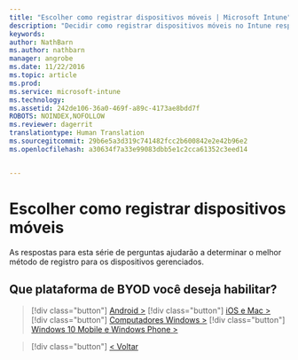 ```yaml
---
title: "Escolher como registrar dispositivos móveis | Microsoft Intune"
description: "Decidir como registrar dispositivos móveis no Intune respondendo algumas perguntas simples"
keywords: 
author: NathBarn
ms.author: nathbarn
manager: angrobe
ms.date: 11/22/2016
ms.topic: article
ms.prod: 
ms.service: microsoft-intune
ms.technology: 
ms.assetid: 242de106-36a0-469f-a89c-4173ae8bdd7f
ROBOTS: NOINDEX,NOFOLLOW
ms.reviewer: dagerrit
translationtype: Human Translation
ms.sourcegitcommit: 29b6e5a3d319c741482fcc2b600842e2e42b96e2
ms.openlocfilehash: a30634f7a33e99083dbb5e1c2cca61352c3eed14


---
```

# <a name="choose-how-to-enroll-mobile-devices"></a>Escolher como registrar dispositivos móveis

As respostas para esta série de perguntas ajudarão a determinar o melhor método de registro para os dispositivos gerenciados.

## <a name="which-byod-platform-do-you-want-to-enable"></a>**Que plataforma de BYOD você deseja habilitar?**

> [!div class="button"]
[Android >](/intune/deploy-use/set-up-android-management-with-microsoft-intune)
> [!div class="button"]
[iOS e Mac >](/intune/deploy-use/set-up-ios-and-mac-management-with-microsoft-intune)
> [!div class="button"]
[Computadores Windows >](/intune/deploy-use/set-up-windows-device-management-with-microsoft-intune)
> [!div class="button"]
[Windows 10 Mobile e Windows Phone >](/intune/deploy-use/set-up-windows-phone-management-with-microsoft-intune)


> [!div class="button"]
[< Voltar](choose-how-to-enroll-devices1.md)



<!--HONumber=Nov16_HO4-->


